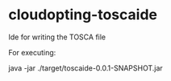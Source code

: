 # cloudopting-toscaide
Ide for writing the TOSCA file

For executing:

java -jar ./target/toscaide-0.0.1-SNAPSHOT.jar 

